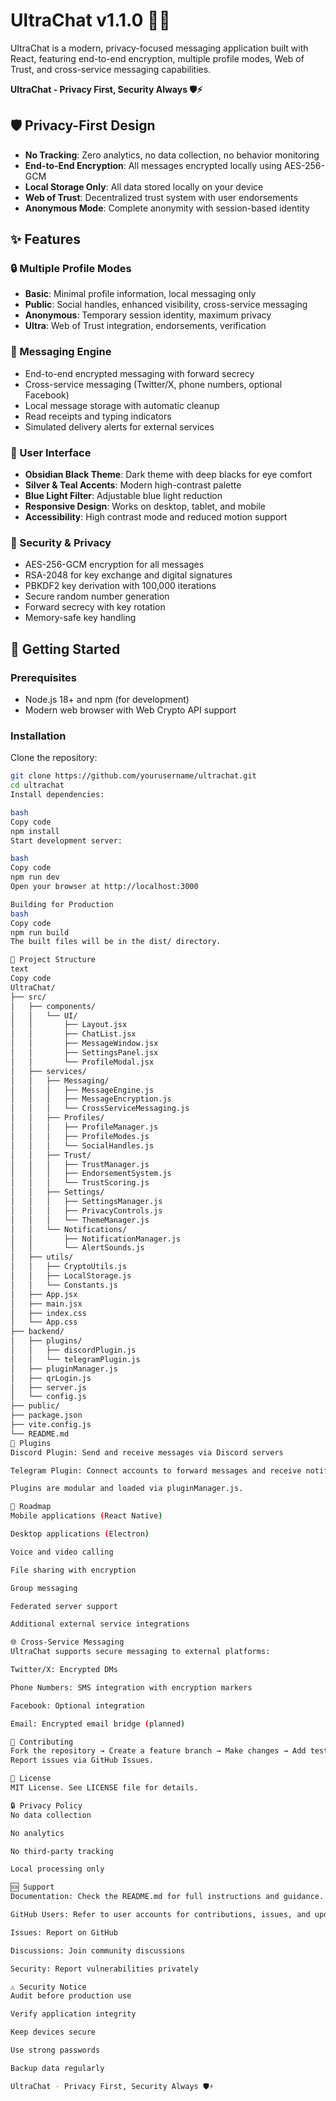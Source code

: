 # UltraChat v1.1.0 🚀💬

UltraChat is a modern, privacy-focused messaging application built with React, featuring end-to-end encryption, multiple profile modes, Web of Trust, and cross-service messaging capabilities.

**UltraChat - Privacy First, Security Always 🛡️⚡**



## 🛡️ Privacy-First Design

- **No Tracking**: Zero analytics, no data collection, no behavior monitoring  
- **End-to-End Encryption**: All messages encrypted locally using AES-256-GCM  
- **Local Storage Only**: All data stored locally on your device  
- **Web of Trust**: Decentralized trust system with user endorsements  
- **Anonymous Mode**: Complete anonymity with session-based identity  



## ✨ Features

### 🔒 Multiple Profile Modes
- **Basic**: Minimal profile information, local messaging only  
- **Public**: Social handles, enhanced visibility, cross-service messaging  
- **Anonymous**: Temporary session identity, maximum privacy  
- **Ultra**: Web of Trust integration, endorsements, verification  

### 💬 Messaging Engine
- End-to-end encrypted messaging with forward secrecy  
- Cross-service messaging (Twitter/X, phone numbers, optional Facebook)  
- Local message storage with automatic cleanup  
- Read receipts and typing indicators  
- Simulated delivery alerts for external services  

### 🎨 User Interface
- **Obsidian Black Theme**: Dark theme with deep blacks for eye comfort  
- **Silver & Teal Accents**: Modern high-contrast palette  
- **Blue Light Filter**: Adjustable blue light reduction  
- **Responsive Design**: Works on desktop, tablet, and mobile  
- **Accessibility**: High contrast mode and reduced motion support  

### 🔐 Security & Privacy
- AES-256-GCM encryption for all messages  
- RSA-2048 for key exchange and digital signatures  
- PBKDF2 key derivation with 100,000 iterations  
- Secure random number generation  
- Forward secrecy with key rotation  
- Memory-safe key handling  



## 🚀 Getting Started

### Prerequisites
- Node.js 18+ and npm (for development)  
- Modern web browser with Web Crypto API support  

### Installation
Clone the repository:  
```bash
git clone https://github.com/yourusername/ultrachat.git
cd ultrachat
Install dependencies:

bash
Copy code
npm install
Start development server:

bash
Copy code
npm run dev
Open your browser at http://localhost:3000

Building for Production
bash
Copy code
npm run build
The built files will be in the dist/ directory.

📁 Project Structure
text
Copy code
UltraChat/
├── src/
│   ├── components/
│   │   └── UI/
│   │       ├── Layout.jsx
│   │       ├── ChatList.jsx
│   │       ├── MessageWindow.jsx
│   │       ├── SettingsPanel.jsx
│   │       └── ProfileModal.jsx
│   ├── services/
│   │   ├── Messaging/
│   │   │   ├── MessageEngine.js
│   │   │   ├── MessageEncryption.js
│   │   │   └── CrossServiceMessaging.js
│   │   ├── Profiles/
│   │   │   ├── ProfileManager.js
│   │   │   ├── ProfileModes.js
│   │   │   └── SocialHandles.js
│   │   ├── Trust/
│   │   │   ├── TrustManager.js
│   │   │   ├── EndorsementSystem.js
│   │   │   └── TrustScoring.js
│   │   ├── Settings/
│   │   │   ├── SettingsManager.js
│   │   │   ├── PrivacyControls.js
│   │   │   └── ThemeManager.js
│   │   └── Notifications/
│   │       ├── NotificationManager.js
│   │       └── AlertSounds.js
│   ├── utils/
│   │   ├── CryptoUtils.js
│   │   ├── LocalStorage.js
│   │   └── Constants.js
│   ├── App.jsx
│   ├── main.jsx
│   ├── index.css
│   └── App.css
├── backend/
│   ├── plugins/
│   │   ├── discordPlugin.js
│   │   └── telegramPlugin.js
│   ├── pluginManager.js
│   ├── qrLogin.js
│   ├── server.js
│   └── config.js
├── public/
├── package.json
├── vite.config.js
└── README.md
🔧 Plugins
Discord Plugin: Send and receive messages via Discord servers

Telegram Plugin: Connect accounts to forward messages and receive notifications

Plugins are modular and loaded via pluginManager.js.

🔮 Roadmap
Mobile applications (React Native)

Desktop applications (Electron)

Voice and video calling

File sharing with encryption

Group messaging

Federated server support

Additional external service integrations

🌐 Cross-Service Messaging
UltraChat supports secure messaging to external platforms:

Twitter/X: Encrypted DMs

Phone Numbers: SMS integration with encryption markers

Facebook: Optional integration

Email: Encrypted email bridge (planned)

🤝 Contributing
Fork the repository → Create a feature branch → Make changes → Add tests → Submit a pull request.
Report issues via GitHub Issues.

📄 License
MIT License. See LICENSE file for details.

🔒 Privacy Policy
No data collection

No analytics

No third-party tracking

Local processing only

🆘 Support
Documentation: Check the README.md for full instructions and guidance.

GitHub Users: Refer to user accounts for contributions, issues, and updates.

Issues: Report on GitHub

Discussions: Join community discussions

Security: Report vulnerabilities privately

⚠️ Security Notice
Audit before production use

Verify application integrity

Keep devices secure

Use strong passwords

Backup data regularly

UltraChat - Privacy First, Security Always 🛡️⚡
